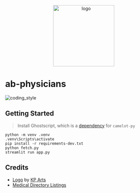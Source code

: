 <div align="center">
    <img src="https://cdn3.iconfinder.com/data/icons/covid-19-coronavirus-protection-or-prevention-fill/64/HospitalCovid-19-512.png" alt="logo" height="196">
</div>

# ab-physicians

![coding_style](https://img.shields.io/badge/code%20style-black-000000.svg)

## Getting Started

> Install Ghostscript, which is a [dependency](https://camelot-py.readthedocs.io/en/master/user/install-deps.html#install-deps) for `camelot-py`

    python -m venv .venv
    .venv\Scripts\activate
    pip install -r requirements-dev.txt
    python fetch.py
    streamlit run app.py

## Credits

- [Logo][1] by [KP Arts][2]
- [Medical Directory Listings][3]

[1]: https://www.iconfinder.com/icons/5946958/clinic_doctor_healthcare_hospital_medical_treatment_icon
[2]: https://www.iconfinder.com/katsana24
[3]: https://cpsa.ca/medical-directory-listings/
